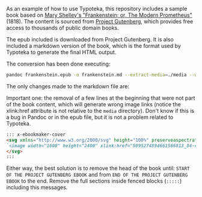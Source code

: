 As an example of how to use Typoteka, this repository includes a sample book based on [Mary Shelley's "Frankenstein; or, The Modern Prometheus"](https://www.gutenberg.org/ebooks/84) (1818). The content is sourced from [Project Gutenberg](https://www.gutenberg.org/), which provides free access to thousands of public domain books.

The epub included is downloaded from Project Gutenberg. It is also included a markdown version of the book, which is the format used by Typoteka to generate the final HTML output.

The conversion has been done executing:

```bash
pandoc frankenstein.epub -o frankenstein.md --extract-media=./media --wrap=none
```

The only changes made to the markdown file are: 

Important one: the removal of a few lines at the beginning that were not part of the book content, which will generate wrong image links (notice the xlink:href attribute is not relative to the `media` directory). Don't know if this is a bug in Pandoc or in the epub file, but it is not a problem related to Typoteka.

```markdown
::: x-ebookmaker-cover
<svg xmlns="http://www.w3.org/2000/svg" height="100%" preserveaspectratio="xMidYMid meet" version="1.1" viewbox="0 0 1600 2400" width="100%" xmlns:xlink="http://www.w3.org/1999/xlink">
`<image width="1600" height="2400" xlink:href="5095274894661566813_84-cover.png">`{=html}`</image>`{=html}
</svg>
:::
```

Either way, the best solution is to remove the head of the book until: `START OF THE PROJECT GUTENBERG EBOOK` and from `END OF THE PROJECT GUTENBERG EBOOK` to the end. Remove the full sections inside fenced blocks (`:::::`) including this messages.
